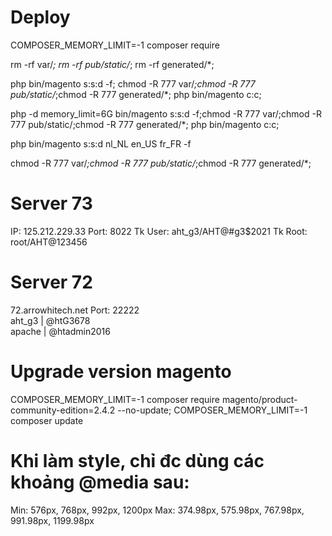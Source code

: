 #	Deploy

COMPOSER_MEMORY_LIMIT=-1 composer require 

rm -rf var/*; rm -rf pub/static/*; rm -rf generated/*;

php bin/magento s:s:d -f; chmod -R 777 var/*;chmod -R 777 pub/static/*;chmod -R 777 generated/*; php bin/magento c:c;

php -d memory_limit=6G bin/magento s:s:d -f;chmod -R 777 var/;chmod -R 777 pub/static/;chmod -R 777 generated/*; php bin/magento c:c;

php bin/magento s:s:d nl_NL en_US fr_FR -f

chmod -R 777 var/*;chmod -R 777 pub/static/*;chmod -R 777 generated/*;


# Server 73
IP: 125.212.229.33
Port: 8022
Tk User: aht_g3/AHT@#g3$2021
Tk Root: root/AHT@123456

# Server 72
72.arrowhitech.net
Port: 22222 <br>
aht_g3 | @htG3678 <br>
apache | @htadmin2016

# Upgrade version magento
COMPOSER_MEMORY_LIMIT=-1 composer require magento/product-community-edition=2.4.2 --no-update;
COMPOSER_MEMORY_LIMIT=-1 composer update


# Khi làm style, chỉ đc dùng các khoảng @media sau:
Min: 576px, 768px, 992px, 1200px
Max: 374.98px, 575.98px, 767.98px, 991.98px, 1199.98px
